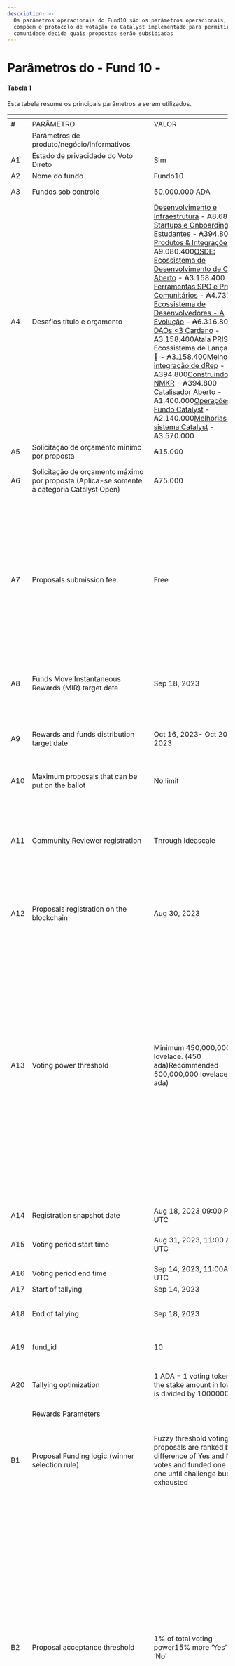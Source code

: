 ```yaml
---
description: >-
  Os parâmetros operacionais do Fund10 são os parâmetros operacionais, que
  compõem o protocolo de votação do Catalyst implementado para permitir que a
  comunidade decida quais propostas serão subsidiadas
---
```


# Parâmetros do - Fund 10 -

#### Tabela 1 <a href="#table-1" id="table-1"></a>

Esta tabela resume os principais parâmetros a serem utilizados.

<table data-header-hidden><thead><tr><th width="69"></th><th width="183"></th><th></th><th></th></tr></thead><tbody><tr><td>#</td><td>PARÂMETRO</td><td>VALOR</td><td>DESCRIÇÃO</td></tr><tr><td></td><td>Parâmetros de produto/negócio/informativos</td><td>​</td><td>​</td></tr><tr><td>A1</td><td>Estado de privacidade do Voto Direto</td><td>Sim</td><td>Os votos são privados?</td></tr><tr><td>A2</td><td>Nome do fundo</td><td>Fundo10</td><td></td></tr><tr><td>A3</td><td>Fundos sob controle</td><td>50.000.000 ADA</td><td>Fundo controlará 50M ada</td></tr><tr><td>A4</td><td>Desafios título e orçamento</td><td>​<a href="https://cardano.ideascale.com/a/dtd/414308-48088">Desenvolvimento e Infraestrutura</a> - ₳8.685.600​​<a href="https://cardano.ideascale.com/a/dtd/422445-48088">Startups e Onboarding para Estudantes</a> - ₳394.800​​<a href="https://cardano.ideascale.com/a/dtd/414299-48088">Produtos &#x26; Integrações</a> - ₳9.080.400​​<a href="https://cardano.ideascale.com/a/dtd/421335-48088">OSDE: Ecossistema de Desenvolvimento de Código Aberto</a> - ₳3.158.400​​<a href="https://cardano.ideascale.com/a/dtd/414105-48088">Ferramentas SPO e Projetos Comunitários</a> - ₳4.737.600​​<a href="https://cardano.ideascale.com/a/dtd/422540-48088">Ecossistema de Desenvolvedores - A Evolução</a> - ₳6.316.800​​<a href="https://cardano.ideascale.com/a/dtd/420431-48088">DAOs &#x3C;3 Cardano</a> - ₳3.158.400​Atala PRISM: Ecossistema de Lançamento🚀 - ₳3.158.400​​<a href="https://cardano.ideascale.com/a/dtd/418533-48088">Melhoria e integração de dRep</a> - ₳394.800​​<a href="https://cardano.ideascale.com/a/dtd/419498-48088">Construindo em NMKR</a> - ₳394.800​​<a href="https://cardano.ideascale.com/c/campaigns/379/about">Catalisador Aberto</a> - ₳1.400.000​​<a href="https://cardano.ideascale.com/c/campaigns/380/about">Operações do Fundo Catalyst</a> - ₳2.140.000​​<a href="https://cardano.ideascale.com/c/campaigns/381/about">Melhorias no sistema Catalyst</a> - ₳3.570.000</td><td></td></tr><tr><td>A5</td><td>Solicitação de orçamento mínimo por proposta</td><td>₳15.000</td><td>Valor mínimo para cada proposta.</td></tr><tr><td>A6</td><td>Solicitação de orçamento máximo por proposta (Aplica-se somente à categoria Catalyst Open)</td><td>₳75.000</td><td>Valor máximo para cada proposta na categoria Catalyst Open</td></tr><tr><td>A7</td><td>Proposals submission fee</td><td>Free</td><td>Proposers can submit any number of proposals for discussion on Ideascale. Catalyst Team will remove ‘placeholder’ proposals at the point where the submission deadline elapses. Placeholder proposals include proposals where any of the form fields are left unanswered or obviously incomplete by the deadline.</td></tr><tr><td>A8</td><td>Funds Move Instantaneous Rewards (MIR) target date</td><td>Sep 18, 2023</td><td>Fund10 budget should be moved from the treasury to the seed account before voting results.</td></tr><tr><td>A9</td><td>Rewards and funds distribution target date</td><td>Oct 16, 2023- Oct 20, 2023</td><td>When community rewards and F10 funding for initial milestone 1 tranche is paid following verification of test transaction.</td></tr><tr><td>A10</td><td>Maximum proposals that can be put on the ballot</td><td>No limit</td><td></td></tr><tr><td>A11</td><td>Community Reviewer registration</td><td>Through Ideascale</td><td>Anyone can register as a Community Reviewer.Community Reviewers will be delineated between Lv0, Lv1, Lv2 reviewers based on their contributions during the Community Review stage.</td></tr><tr><td>A12</td><td>Proposals registration on the blockchain</td><td>Aug 30, 2023</td><td>Date when proposals are loaded into the vote plan and registered into Block0</td></tr><tr><td>A13</td><td>Voting power threshold</td><td>Minimum 450,000,000 lovelace. (450 ada)Recommended 500,000,000 lovelace(500 ada)</td><td>450 ada is the minimum stake threshold to become a voter, based on the efficiency benchmarks of the voting protocol.Specific value of the voting stake threshold will be defined by the protocol benchmarks.Please note that due to the variety of 3rd party wallet providers integrating with Catalyst and associated voter registration fees, the recommended threshold to communicate is 500 ada required to participate in Catalyst voting as a buffer to account for unclaimed staking rewards.</td></tr><tr><td>​</td><td>​</td><td>​</td><td>​</td></tr><tr><td>A14</td><td>Registration snapshot date</td><td>Aug 18, 2023 09:00 PM UTC</td><td></td></tr><tr><td>A15</td><td>Voting period start time</td><td>Aug 31, 2023, 11:00 AM UTC</td><td>UTC date and time when voters can start voting on proposals</td></tr><tr><td>A16</td><td>Voting period end time</td><td>Sep 14, 2023, 11:00AM UTC</td><td></td></tr><tr><td>A17</td><td>Start of tallying</td><td>Sep 14, 2023</td><td></td></tr><tr><td>A18</td><td>End of tallying</td><td>Sep 18, 2023</td><td>UTC date when the decrypted tally is made publicly available.</td></tr><tr><td>A19</td><td>fund_id</td><td>10</td><td>Fund_id as described in vote plan</td></tr><tr><td>A20</td><td>Tallying optimization</td><td>1 ADA = 1 voting token (i.e. the stake amount in lovelace is divided by 1000000)</td><td>How voting power is being proportionally reduced in order to optimize tallying performance</td></tr><tr><td></td><td>Rewards Parameters</td><td>​</td><td>​</td></tr><tr><td>B1</td><td>Proposal Funding logic (winner selection rule)</td><td>Fuzzy threshold voting, proposals are ranked by the difference of Yes and No votes and funded one by one until challenge budget is exhausted</td><td>Proposals are ranked by sum of votes and funded in order. If the amount requested by a proposal is larger than the remaining challenge amount, it is skipped.</td></tr><tr><td>B2</td><td>Proposal acceptance threshold</td><td>1% of total voting power15% more ‘Yes’ than ‘No’</td><td>At least 1% of the total registered stake must vote on a proposal.E.g., there is 1 billion ADA as a total registered stake.To be accepted (become an ‘approved proposal’ as well as be eligible for funding), a proposal must be voted by at least 0.01 * (1 * 10^9) = 10 millions of ADA.'Yes'-'No' difference of the stake voted on proposal must be at least 15%Formula: (YES-NO)/(YES+NO) > 0.15(e.g., 90% 'Yes' and 10% 'No', or 57.6% 'Yes' and 42.4% 'No', or 100% 'Yes' and 0% 'No', etc.; it is assumed that abstained stake does not vote on the proposal in the current architecture).</td></tr><tr><td>B3</td><td>Voting options and Funding logic in Catalyst Operations category</td><td>Yes/AbstainNo ‘No’ optionNo thresholds</td><td>The winner is determined by the highest ‘Yes’ vote only.</td></tr><tr><td>B4</td><td>Vrtotal</td><td>2.50% ₳1,250,000</td><td>Voter RewardsRewards are received by casting votes</td></tr><tr><td>B5</td><td>Artotal</td><td>2.50% ₳1,250,000</td><td>Community Review RewardsLV0 (20% of share)LV1 (80% of share)</td></tr><tr><td>B6</td><td>AArtotal</td><td>0.40% ₳200,000</td><td>Community Moderator RewardsLV2 (up to ₳5 ada for each review check)</td></tr><tr><td>B7</td><td>Cttotal</td><td>0.22%₳110,000₳10,000 per CT30% (₳3,000) Deliverable 170% (₳7,000) Deliverable 2</td><td><p>Challenge Team rewards paid for:</p><ol><li>1.Deliverable 1: Introducing the challenge during F10 launch</li><li>2.Deliverable 2: Onboarding FPs and conducting PoL verification</li></ol></td></tr><tr><td>B8</td><td>Pam</td><td><p>1.20% ₳600,000Breakdown:0.40% ₳200,000 for Project &#x3C; ₳150,000</p><ul><li>₳200 per Milestone PoA</li></ul><p>0.80% ₳400,000 for Project > ₳150,000</p><ul><li>₳300 per Milestone PoA</li></ul><p>₳350 per Statement of Milestone (regardless of project budget)</p></td><td><p>Project Accountability Management RewardsRewarding Community Reviewer help to verify :</p><ol><li>1.Statement of Milestones (SoM)</li><li>2.Milestone Proof of Achievement</li></ol><p>[1] Funded projects will submit to Catalyst a Statement of MilestonesSoM is verified by at least 2 community reviewers and rewarded ada for their work.[2] PoA conducted by a reviewer representative. PoA incentive is paid to reviewers.Where proposals are over ₳200,000 reviews must be conducted by 2 separate reviewers.Maximum reward is ₳200/₳300 each for 2 reviewers to carry out PoA.</p></td></tr><tr><td>B9</td><td>Voter Rewards formula</td><td>Vrj=stakejstaketotalVrtotal</td><td>Voter rewards will be given for active participants only in proportion to the voting power voters have.stakej - voter’s stake;staketotal - total amount of ‘active’ stake.</td></tr><tr><td>B10</td><td>Community Review LV0 reward formula</td><td>0.5%₳250,000% Share of rewards taken from 20% of the allocated budgetMaximum ₳17 per review</td><td>Share of rewards based on number of Lv0 community rewards received0.5% of total budget</td></tr><tr><td>B11</td><td>Community Review LV1 reward formula / $ price per LV1 Community reviewer reward</td><td>2%₳1,000,000₳33 per review taken from 80% of the allocated budget</td><td>A simple price paid per review2% of total budget</td></tr><tr><td>B12</td><td>Community Review LV2 (Community Moderators) reward formula / $ per Lv2 reward</td><td>0.4%₳200,000Maximum ₳5 per LV2 flagged review check</td><td>Share of rewards based on number of flags raised by scripts for LV2 moderator review0.4% of total budget</td></tr><tr><td>B13</td><td># of LV1 reviews that will be rewarded in a round</td><td>10-80 Reviews per LV1 Community Reviewer are rewarded under this parameter</td><td>A limit to how much an individual LV1 can be rewarded for their allocation in a single funding round.Minimum rewards threshold is ₳330 in ada for 10 reviews. Any number of reviews under this amount will not be rewarded.Any reviews above the threshold allocation number (80) will be included into the LV0 pot</td></tr><tr><td></td><td>Back-End Parameters</td><td>​</td><td>​</td></tr><tr><td>C1</td><td>Direct Voting privacy state</td><td>Yes</td><td>Are votes private?</td></tr><tr><td>C2</td><td>Funds under control</td><td>50,000,000 ada</td><td>Fund will Control 50M ada</td></tr><tr><td>C3</td><td>Voting power threshold</td><td>450,000,000 lovelace. (450 ada) Communicate threshold as 500 to account for tx fees</td><td>Minimal stake threshold to become a voter, based on the efficiency benchmarks of the voting protocol.Specific value of the voting stake threshold will be defined by the protocol benchmarks. Note that threshold must be lowered by 50 ada from the amount stated to the community to address registration fees.</td></tr><tr><td>​</td><td>​</td><td>​</td><td>​</td></tr><tr><td>C4</td><td>current_fund_name</td><td>Fund10</td><td></td></tr><tr><td>C5</td><td>current_insight_sharing_start</td><td>Jun 22, 2023</td><td></td></tr><tr><td>C6</td><td>current_proposal_submission_start</td><td>Jun 22, 2023</td><td></td></tr><tr><td>C7</td><td>current_refine_proposals_start</td><td>Jun 22, 2023</td><td></td></tr><tr><td>C8</td><td>current_finalize_proposals_start</td><td>Jul 13, 2023</td><td></td></tr><tr><td>C9</td><td>current_proposal_assessment</td><td>Jul 20, 2023</td><td></td></tr><tr><td>C10</td><td>current_assessment_qa_start</td><td>Aug 10, 2023</td><td></td></tr><tr><td>C11</td><td>current_snapshot_start</td><td>Aug 18, 2023</td><td></td></tr><tr><td>C12</td><td>current_voting_start</td><td>Aug 31, 2023</td><td></td></tr><tr><td>C13</td><td>current_voting_end</td><td>Sep 14, 2023</td><td></td></tr><tr><td>C14</td><td>current_tallying_end</td><td>Sep 18, 2023</td><td></td></tr></tbody></table>
